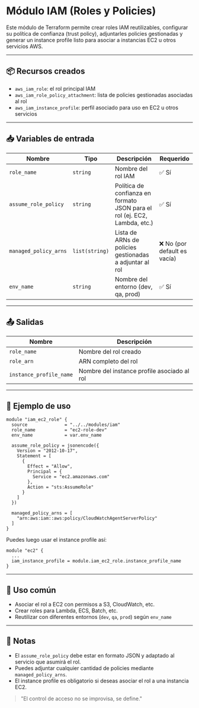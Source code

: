 # Módulo IAM (Roles y Policies)

Este módulo de Terraform permite crear roles IAM reutilizables, configurar su política de confianza (trust policy), adjuntarles policies gestionadas y generar un instance profile listo para asociar a instancias EC2 u otros servicios AWS.

---

## 📦 Recursos creados

* `aws_iam_role`: el rol principal IAM
* `aws_iam_role_policy_attachment`: lista de policies gestionadas asociadas al rol
* `aws_iam_instance_profile`: perfil asociado para uso en EC2 u otros servicios

---

## 📥 Variables de entrada

| Nombre                | Tipo           | Descripción                                                               | Requerido                   |
| --------------------- | -------------- | ------------------------------------------------------------------------- | --------------------------- |
| `role_name`           | `string`       | Nombre del rol IAM                                                        | ✅ Sí                        |
| `assume_role_policy`  | `string`       | Política de confianza en formato JSON para el rol (ej. EC2, Lambda, etc.) | ✅ Sí                        |
| `managed_policy_arns` | `list(string)` | Lista de ARNs de policies gestionadas a adjuntar al rol                   | ❌ No (por default es vacía) |
| `env_name`            | `string`       | Nombre del entorno (dev, qa, prod)                                        | ✅ Sí                        |

---

## 📤 Salidas

| Nombre                  | Descripción                                 |
| ----------------------- | ------------------------------------------- |
| `role_name`             | Nombre del rol creado                       |
| `role_arn`              | ARN completo del rol                        |
| `instance_profile_name` | Nombre del instance profile asociado al rol |

---

## 🚀 Ejemplo de uso

```hcl
module "iam_ec2_role" {
  source              = "../../modules/iam"
  role_name           = "ec2-role-dev"
  env_name            = var.env_name

  assume_role_policy = jsonencode({
    Version = "2012-10-17",
    Statement = [
      {
        Effect = "Allow",
        Principal = {
          Service = "ec2.amazonaws.com"
        },
        Action = "sts:AssumeRole"
      }
    ]
  })

  managed_policy_arns = [
    "arn:aws:iam::aws:policy/CloudWatchAgentServerPolicy"
  ]
}
```

Puedes luego usar el instance profile así:

```hcl
module "ec2" {
  ...
  iam_instance_profile = module.iam_ec2_role.instance_profile_name
}
```

---

## 🔐 Uso común

* Asociar el rol a EC2 con permisos a S3, CloudWatch, etc.
* Crear roles para Lambda, ECS, Batch, etc.
* Reutilizar con diferentes entornos (`dev`, `qa`, `prod`) según `env_name`

---

## 🧠 Notas

* El `assume_role_policy` debe estar en formato JSON y adaptado al servicio que asumirá el rol.
* Puedes adjuntar cualquier cantidad de policies mediante `managed_policy_arns`.
* El instance profile es obligatorio si deseas asociar el rol a una instancia EC2.

> "El control de acceso no se improvisa, se define."

